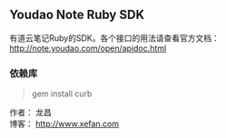 ## Youdao Note Ruby SDK

有道云笔记Ruby的SDK。各个接口的用法请查看官方文档： <http://note.youdao.com/open/apidoc.html>   


### 依赖库

>  gem install curb



作者： 龙昌  
博客： http://www.xefan.com